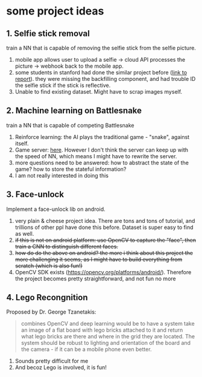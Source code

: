 # some project ideas

## 1. Selfie stick removal
train a NN that is capable of removing the selfie stick from the selfie picture.
1. mobile app allows user to upload a selfie -> cloud API processes the picture -> webhook back to the mobile app.
2. some students in stanford had done the similar project before  ([link to report](https://web.stanford.edu/class/cs221/2017/restricted/p-final/yijuhou/final.pdf)). they were missing the backfilling component, and had trouble ID the selfie stick if the stick is reflective.
3. Unable to find existing dataset. Might have to scrap images myself.

## 2. Machine learning on Battlesnake
train a NN that is capable of competing Battlesnake
1. Reinforce learning: the AI plays the traditional game - "snake", against itself.
2. Game server: [here](https://github.com/sendwithus/battlesnake). However I don't think the server can keep up with the speed of NN, which means I might have to rewrite the server.
3. more questions need to be answered: how to abstract the state of the game? how to store the stateful information?
4. I am not really interested in doing this

## 3. Face-unlock
Implement a face-unlock lib on android. 
1. very plain & cheese project idea. There are tons and tons of tutorial, and trillions of other ppl have done this before. Dataset is super easy to find as well. 
2. ~~if this is not on android platform: use OpenCV to capture the "face", then train a CNN to distinguish different faces.~~
3. ~~how do do the above on android? the more i think about this project the more challenging it seems, as I might have to build everything from scratch (which is also fun!)~~
2. OpenCV SDK exists (https://opencv.org/platforms/android/). Therefore the project becomes pretty straightforward, and not fun no more

## 4. Lego Recongnition
Proposed by Dr. George Tzanetakis:
> combines OpenCV and deep learning would be to have a system take an image 
of a flat board with lego bricks attached to it and return what lego bricks are there and where in the grid they are located. 
The system should be robust to lighting and orientation of the board and the camera - if it can be a mobile phone 
even better.
1. Sounds pretty difficult for me
2. And becoz Lego is involved, it is fun!
